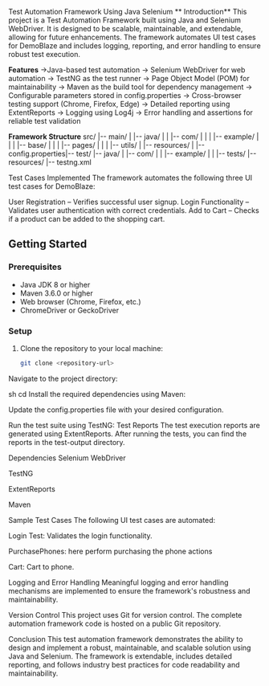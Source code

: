  Test Automation Framework Using Java Selenium
** Introduction**
This project is a Test Automation Framework built using Java and Selenium WebDriver. It is designed to be scalable, maintainable, and extendable, allowing for future enhancements. The framework automates UI test cases for DemoBlaze and includes logging, reporting, and error handling to ensure robust test execution.

**Features**
->Java-based test automation
-> Selenium WebDriver for web automation
-> TestNG as the test runner
-> Page Object Model (POM) for maintainability
-> Maven as the build tool for dependency management
-> Configurable parameters stored in config.properties
-> Cross-browser testing support (Chrome, Firefox, Edge)
-> Detailed reporting using ExtentReports
-> Logging using Log4j
-> Error handling and assertions for reliable test validation

**Framework Structure**
src/ |-- main/ | |-- java/ | | |-- com/ | | | |-- example/ | | | |-- base/ | | | |-- pages/ | | | |-- utils/ | |-- resources/ |
|-- config.properties|-- test/ |-- java/ | |-- com/ | | |-- example/ | | |-- tests/ |-- resources/ |-- testng.xml

 Test Cases Implemented
The framework automates the following three UI test cases for DemoBlaze:

User Registration – Verifies successful user signup.
Login Functionality – Validates user authentication with correct credentials.
Add to Cart – Checks if a product can be added to the shopping cart.


## Getting Started
### Prerequisites
- Java JDK 8 or higher
- Maven 3.6.0 or higher
- Web browser (Chrome, Firefox, etc.)
- ChromeDriver or GeckoDriver

### Setup
1. Clone the repository to your local machine:
   ```sh
   git clone <repository-url>

Navigate to the project directory:

sh
cd <project-directory>
Install the required dependencies using Maven:

Update the config.properties file with your desired configuration.

Run the test suite using TestNG:
Test Reports
The test execution reports are generated using ExtentReports. After running the tests, you can find the reports in the test-output directory.

Dependencies
Selenium WebDriver

TestNG

ExtentReports

Maven

Sample Test Cases
The following UI test cases are automated:

Login Test: Validates the login functionality.

PurchasePhones: here perform purchasing the phone actions

Cart: Cart to phone.

Logging and Error Handling
Meaningful logging and error handling mechanisms are implemented to ensure the framework's robustness and maintainability.

Version Control
This project uses Git for version control. The complete automation framework code is hosted on a public Git repository.

Conclusion
This test automation framework demonstrates the ability to design and implement a robust, maintainable, 
and scalable solution using Java and Selenium. The framework is extendable, includes detailed reporting, 
and follows industry best practices for code readability and maintainability.

